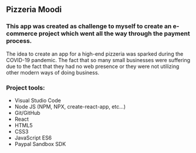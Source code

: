 ## Pizzeria Moodi

### This app was created as challenge to myself to create an e-commerce project which went all the way through the payment process. 

The idea to create an app for a high-end pizzeria was sparked during the COVID-19 pandemic. The fact that so many small businesses were suffering due to the fact that they had no web presence or they were not utilizing other modern ways of doing business.

### Project tools:
  - Visual Studio Code
  - Node JS (NPM, NPX, create-react-app, etc...)
  - Git/GitHub
  - React
  - HTML5
  - CSS3
  - JavaScript ES6
  - Paypal Sandbox SDK
